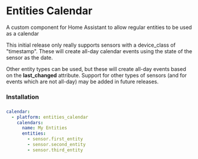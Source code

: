 # Entities Calendar
A custom component for Home Assistant to allow regular entities to be used as a calendar

This initial release only really supports sensors with a device_class of "timestamp".
These will create all-day calendar events using the state of the sensor as the date.

Other entity types can be used, but these will create all-day events based on the **last_changed** attribute.
Support for other types of sensors (and for events which are not all-day) may be added in future releases.


### Installation

###
```yaml
calendar:
  - platform: entities_calendar
    calendars:
      name: My Entities
      entities:
        - sensor.first_entity
        - sensor.second_entity
        - sensor.third_entity
```